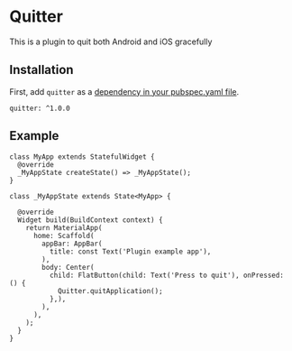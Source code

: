 # Quitter

This is a plugin to quit both Android and iOS gracefully

## Installation

First, add `quitter` as a [dependency in your pubspec.yaml file](https://flutter.io/platform-plugins/).

```
quitter: ^1.0.0
```

## Example
```
class MyApp extends StatefulWidget {
  @override
  _MyAppState createState() => _MyAppState();
}

class _MyAppState extends State<MyApp> {

  @override
  Widget build(BuildContext context) {
    return MaterialApp(
      home: Scaffold(
        appBar: AppBar(
          title: const Text('Plugin example app'),
        ),
        body: Center(
          child: FlatButton(child: Text('Press to quit'), onPressed: () {
            Quitter.quitApplication();
          },),
        ),
      ),
    );
  }
}
```

